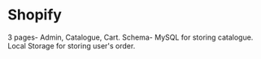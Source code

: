 # Shopify

3 pages- Admin, Catalogue, Cart.
Schema- MySQL for storing catalogue.
Local Storage for storing user's order.
